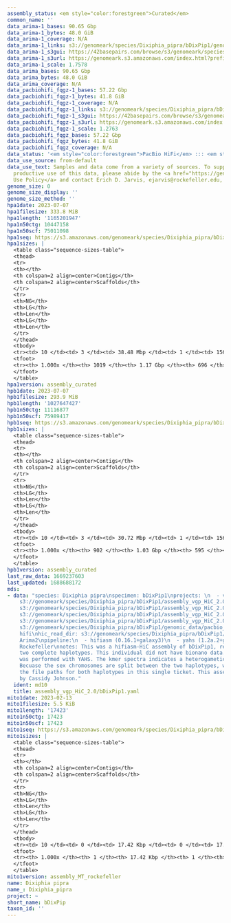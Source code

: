 ```yaml
---
assembly_status: <em style="color:forestgreen">Curated</em>
common_name: ''
data_arima-1_bases: 90.65 Gbp
data_arima-1_bytes: 48.0 GiB
data_arima-1_coverage: N/A
data_arima-1_links: s3://genomeark/species/Dixiphia_pipra/bDixPip1/genomic_data/arima/<br>
data_arima-1_s3gui: https://42basepairs.com/browse/s3/genomeark/species/Dixiphia_pipra/bDixPip1/genomic_data/arima/
data_arima-1_s3url: https://genomeark.s3.amazonaws.com/index.html?prefix=species/Dixiphia_pipra/bDixPip1/genomic_data/arima/
data_arima-1_scale: 1.7578
data_arima_bases: 90.65 Gbp
data_arima_bytes: 48.0 GiB
data_arima_coverage: N/A
data_pacbiohifi_fqgz-1_bases: 57.22 Gbp
data_pacbiohifi_fqgz-1_bytes: 41.8 GiB
data_pacbiohifi_fqgz-1_coverage: N/A
data_pacbiohifi_fqgz-1_links: s3://genomeark/species/Dixiphia_pipra/bDixPip1/genomic_data/pacbio_hifi/<br>
data_pacbiohifi_fqgz-1_s3gui: https://42basepairs.com/browse/s3/genomeark/species/Dixiphia_pipra/bDixPip1/genomic_data/pacbio_hifi/
data_pacbiohifi_fqgz-1_s3url: https://genomeark.s3.amazonaws.com/index.html?prefix=species/Dixiphia_pipra/bDixPip1/genomic_data/pacbio_hifi/
data_pacbiohifi_fqgz-1_scale: 1.2763
data_pacbiohifi_fqgz_bases: 57.22 Gbp
data_pacbiohifi_fqgz_bytes: 41.8 GiB
data_pacbiohifi_fqgz_coverage: N/A
data_status: '<em style="color:forestgreen">PacBio HiFi</em> ::: <em style="color:forestgreen">Arima</em>'
data_use_source: from-default
data_use_text: Samples and data come from a variety of sources. To support fair and
  productive use of this data, please abide by the <a href="https://genome10k.soe.ucsc.edu/data-use-policies/">Data
  Use Policy</a> and contact Erich D. Jarvis, ejarvis@rockefeller.edu, with any questions.
genome_size: 0
genome_size_display: ''
genome_size_method: ''
hpa1date: 2023-07-07
hpa1filesize: 333.8 MiB
hpa1length: '1165201947'
hpa1n50ctg: 10447158
hpa1n50scf: 75011098
hpa1seq: https://s3.amazonaws.com/genomeark/species/Dixiphia_pipra/bDixPip1/assembly_curated/bDixPip1.hap1.cur.20230707.fasta.gz
hpa1sizes: |
  <table class="sequence-sizes-table">
  <thead>
  <tr>
  <th></th>
  <th colspan=2 align=center>Contigs</th>
  <th colspan=2 align=center>Scaffolds</th>
  </tr>
  <tr>
  <th>NG</th>
  <th>LG</th>
  <th>Len</th>
  <th>LG</th>
  <th>Len</th>
  </tr>
  </thead>
  <tbody>
  <tr><td> 10 </td><td> 3 </td><td> 38.48 Mbp </td><td> 1 </td><td> 156.03 Mbp </td></tr><tr><td> 20 </td><td> 9 </td><td> 19.71 Mbp </td><td> 2 </td><td> 119.61 Mbp </td></tr><tr><td> 30 </td><td> 15 </td><td> 16.98 Mbp </td><td> 3 </td><td> 116.97 Mbp </td></tr><tr><td> 40 </td><td> 22 </td><td> 14.54 Mbp </td><td> 4 </td><td> 76.48 Mbp </td></tr><tr style="background-color:#cccccc;"><td> 50 </td><td> 32 </td><td style="background-color:#88ff88;"> 10.45 Mbp </td><td> 6 </td><td style="background-color:#88ff88;"> 75.01 Mbp </td></tr><tr><td> 60 </td><td> 44 </td><td> 7.54 Mbp </td><td> 8 </td><td> 65.73 Mbp </td></tr><tr><td> 70 </td><td> 62 </td><td> 5.56 Mbp </td><td> 10 </td><td> 37.70 Mbp </td></tr><tr><td> 80 </td><td> 91 </td><td> 3.09 Mbp </td><td> 15 </td><td> 21.40 Mbp </td></tr><tr><td> 90 </td><td> 148 </td><td> 1.28 Mbp </td><td> 21 </td><td> 12.86 Mbp </td></tr><tr><td> 100 </td><td> 1019 </td><td> 1.00 Kbp </td><td> 696 </td><td> 1.00 Kbp </td></tr></tbody>
  <tfoot>
  <tr><th> 1.000x </th><th> 1019 </th><th> 1.17 Gbp </th><th> 696 </th><th> 1.17 Gbp </th></tr>
  </tfoot>
  </table>
hpa1version: assembly_curated
hpb1date: 2023-07-07
hpb1filesize: 293.9 MiB
hpb1length: '1027647427'
hpb1n50ctg: 11116877
hpb1n50scf: 75989417
hpb1seq: https://s3.amazonaws.com/genomeark/species/Dixiphia_pipra/bDixPip1/assembly_curated/bDixPip1.hap2.cur.20230707.fasta.gz
hpb1sizes: |
  <table class="sequence-sizes-table">
  <thead>
  <tr>
  <th></th>
  <th colspan=2 align=center>Contigs</th>
  <th colspan=2 align=center>Scaffolds</th>
  </tr>
  <tr>
  <th>NG</th>
  <th>LG</th>
  <th>Len</th>
  <th>LG</th>
  <th>Len</th>
  </tr>
  </thead>
  <tbody>
  <tr><td> 10 </td><td> 3 </td><td> 30.72 Mbp </td><td> 1 </td><td> 156.44 Mbp </td></tr><tr><td> 20 </td><td> 7 </td><td> 20.33 Mbp </td><td> 2 </td><td> 120.04 Mbp </td></tr><tr><td> 30 </td><td> 13 </td><td> 17.57 Mbp </td><td> 3 </td><td> 117.35 Mbp </td></tr><tr><td> 40 </td><td> 19 </td><td> 14.40 Mbp </td><td> 4 </td><td> 76.19 Mbp </td></tr><tr style="background-color:#cccccc;"><td> 50 </td><td> 28 </td><td style="background-color:#88ff88;"> 11.12 Mbp </td><td> 5 </td><td style="background-color:#88ff88;"> 75.99 Mbp </td></tr><tr><td> 60 </td><td> 39 </td><td> 7.20 Mbp </td><td> 7 </td><td> 40.39 Mbp </td></tr><tr><td> 70 </td><td> 56 </td><td> 4.83 Mbp </td><td> 9 </td><td> 31.95 Mbp </td></tr><tr><td> 80 </td><td> 82 </td><td> 3.27 Mbp </td><td> 14 </td><td> 21.07 Mbp </td></tr><tr><td> 90 </td><td> 127 </td><td> 1.38 Mbp </td><td> 20 </td><td> 11.87 Mbp </td></tr><tr><td> 100 </td><td> 902 </td><td> 1.00 Kbp </td><td> 595 </td><td> 1.00 Kbp </td></tr></tbody>
  <tfoot>
  <tr><th> 1.000x </th><th> 902 </th><th> 1.03 Gbp </th><th> 595 </th><th> 1.03 Gbp </th></tr>
  </tfoot>
  </table>
hpb1version: assembly_curated
last_raw_data: 1669237603
last_updated: 1688688172
mds:
- data: "species: Dixiphia pipra\nspecimen: bDixPip1\nprojects: \n  - vgp\nhap1: s3://genomeark/species/Dixiphia_pipra/bDixPip1/assembly_vgp_HiC_2.0/bDixPip1.HiC.hap1.20221214.fasta.gz\nhap2:
    s3://genomeark/species/Dixiphia_pipra/bDixPip1/assembly_vgp_HiC_2.0/bDixPip1.HiC.hap2.20221214.fasta.gz\npretext_hap1:
    s3://genomeark/species/Dixiphia_pipra/bDixPip1/assembly_vgp_HiC_2.0/evaluation/hap1/pretext/bDixPip1_hap1__s2_heatmap.pretext\npretext_hap2:
    s3://genomeark/species/Dixiphia_pipra/bDixPip1/assembly_vgp_HiC_2.0/evaluation/hap2/pretext/bDixPip1_hap2__s2_heatmap.pretext\nkmer_spectra_img:
    s3://genomeark/species/Dixiphia_pipra/bDixPip1/assembly_vgp_HiC_2.0/evaluation/merqury/bDixPip1_png/\npacbio_read_dir:
    s3://genomeark/species/Dixiphia_pipra/bDixPip1/genomic_data/pacbio_hifi/\npacbio_read_type:
    hifi\nhic_read_dir: s3://genomeark/species/Dixiphia_pipra/bDixPip1/genomic_data/arima/\nhic_kit:
    Arima2\npipeline:\n  - hifiasm (0.16.1+galaxy3)\n  - yahs (1.2a.2+galaxy1)\nassembled_by_group:
    Rockefeller\nnotes: This was a hifiasm-HiC assembly of bDixPip1, resulting in
    two complete haplotypes. This individual did not have bionano data. HiC scaffolding
    was performed with YAHS. The kmer spectra indicates a heterogametic specimen.
    Becuase the sex chromosomes are split between the two haplotypes, we are including
    the file paths for both haplotypes in this single ticket. This assembly was done
    by Cassidy Johnson."
  ident: md10
  title: assembly_vgp_HiC_2.0/bDixPip1.yaml
mito1date: 2023-02-13
mito1filesize: 5.5 KiB
mito1length: '17423'
mito1n50ctg: 17423
mito1n50scf: 17423
mito1seq: https://s3.amazonaws.com/genomeark/species/Dixiphia_pipra/bDixPip1/assembly_MT_rockefeller/bDixPip1.MT.20230213.fasta.gz
mito1sizes: |
  <table class="sequence-sizes-table">
  <thead>
  <tr>
  <th></th>
  <th colspan=2 align=center>Contigs</th>
  <th colspan=2 align=center>Scaffolds</th>
  </tr>
  <tr>
  <th>NG</th>
  <th>LG</th>
  <th>Len</th>
  <th>LG</th>
  <th>Len</th>
  </tr>
  </thead>
  <tbody>
  <tr><td> 10 </td><td> 0 </td><td> 17.42 Kbp </td><td> 0 </td><td> 17.42 Kbp </td></tr><tr><td> 20 </td><td> 0 </td><td> 17.42 Kbp </td><td> 0 </td><td> 17.42 Kbp </td></tr><tr><td> 30 </td><td> 0 </td><td> 17.42 Kbp </td><td> 0 </td><td> 17.42 Kbp </td></tr><tr><td> 40 </td><td> 0 </td><td> 17.42 Kbp </td><td> 0 </td><td> 17.42 Kbp </td></tr><tr style="background-color:#cccccc;"><td> 50 </td><td> 0 </td><td style="background-color:#ff8888;"> 17.42 Kbp </td><td> 0 </td><td style="background-color:#ff8888;"> 17.42 Kbp </td></tr><tr><td> 60 </td><td> 0 </td><td> 17.42 Kbp </td><td> 0 </td><td> 17.42 Kbp </td></tr><tr><td> 70 </td><td> 0 </td><td> 17.42 Kbp </td><td> 0 </td><td> 17.42 Kbp </td></tr><tr><td> 80 </td><td> 0 </td><td> 17.42 Kbp </td><td> 0 </td><td> 17.42 Kbp </td></tr><tr><td> 90 </td><td> 0 </td><td> 17.42 Kbp </td><td> 0 </td><td> 17.42 Kbp </td></tr><tr><td> 100 </td><td> 0 </td><td> 17.42 Kbp </td><td> 0 </td><td> 17.42 Kbp </td></tr></tbody>
  <tfoot>
  <tr><th> 1.000x </th><th> 1 </th><th> 17.42 Kbp </th><th> 1 </th><th> 17.42 Kbp </th></tr>
  </tfoot>
  </table>
mito1version: assembly_MT_rockefeller
name: Dixiphia pipra
name_: Dixiphia_pipra
project: ~
short_name: bDixPip
taxon_id: ''
---
```

